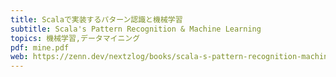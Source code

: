 ```yaml
---
title: Scalaで実装するパターン認識と機械学習
subtitle: Scala's Pattern Recognition & Machine Learning
topics: 機械学習,データマイニング
pdf: mine.pdf
web: https://zenn.dev/nextzlog/books/scala-s-pattern-recognition-machine-learning
---
```

